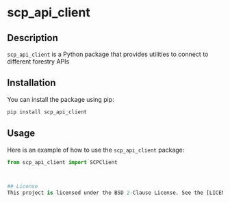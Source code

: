 # scp_api_client

## Description
`scp_api_client` is a Python package that provides utilities to connect to different forestry APIs



## Installation
You can install the package using pip:

```bash
pip install scp_api_client
```

## Usage
Here is an example of how to use the `scp_api_client` package:

```python
from scp_api_client import SCPClient



## License
This project is licensed under the BSD 2-Clause License. See the [LICENSE](LICENSE) file for more details.
